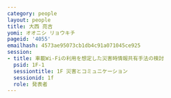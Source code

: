 ```yaml
---
category: people
layout: people
title: 大西 亮吉
yomi: オオニシ リョウキチ
pageid: '4055'
emailhash: 4573ae95073cb1db4c91a071045ce925
session:
- title: 車載Wi-Fiの利用を想定した災害時情報共有手法の検討
  psid: 1F-1
  sessiontitle: 1F 災害とコミュニケーション
  sessionid: 1f
  role: 発表者
---
```

